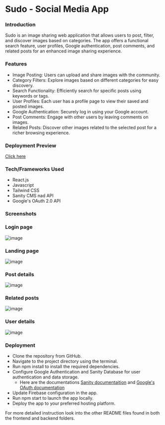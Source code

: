 # Sudo - Social Media App

### Introduction
Sudo is an image sharing web application that allows users to post, filter, and discover images based on categories. The app offers a functional search feature, user profiles, Google authentication, post comments, and related posts for an enhanced image sharing experience.

### Features
- Image Posting: Users can upload and share images with the community.
- Category Filters: Explore images based on different categories for easy discovery.
- Search Functionality: Efficiently search for specific posts using keywords or tags.
- User Profiles: Each user has a profile page to view their saved and posted images.
- Google Authentication: Securely log in using your Google account.
- Post Comments: Engage with other users by leaving comments on images.
- Related Posts: Discover other images related to the selected post for a richer browsing experience.

### Deployment Preview
[Click here](sudoz.netlify.app)

### Tech/Frameworks Used
- React.js
- Javascript
- Tailwind CSS
- Sanity CMS nad API
- Google's OAuth 2.0 API

### Screenshots
### Login page
![image](https://github.com/Bekjo3/sudoz/assets/114708848/2b574e4d-fb7c-45da-b946-8c501dd55e1a)
### Landing page
![image](https://github.com/Bekjo3/sudoz/assets/114708848/89989ca0-fe32-48e8-a520-96c1b70b1675)
### Post details
![image](https://github.com/Bekjo3/sudoz/assets/114708848/677b0ace-e58e-4bcb-a933-595f1bfd4846)
### Related posts
![image](https://github.com/Bekjo3/sudoz/assets/114708848/8c60723f-0af7-445c-8100-3b6aa7ad8815)
### User details
![image](https://github.com/Bekjo3/sudoz/assets/114708848/0150f949-22be-4bf9-81f6-96816a255474)

### Deployment
- Clone the repository from GitHub.
- Navigate to the project directory using the terminal.
- Run npm install to install the required dependencies.
- Configure Google Authentication and Sanity Database for user authentication and data storage.
  - Here are the documentations [Sanity documentaition](https://www.sanity.io/docs) and [Google's OAuth documentation](https://developers.google.com/identity/protocols/oauth2)   
- Update Firebase configuration in the app.
- Run npm start to launch the app locally.
- Deploy the app to your preferred hosting platform.

For more detailed instruction look into the other README files found in both the frontend and backend folders.
